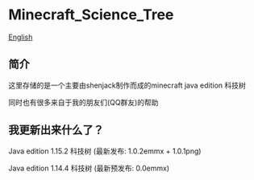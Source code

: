 # Minecraft_Science_Tree

[English](https://github.com/shenjackyuanjie/Minecraft_Science_Tree/blob/master/README.md)

## 简介

 这里存储的是一个主要由shenjack制作而成的minecraft java edition 科技树

 同时也有很多来自于我的朋友们(QQ群友)的帮助
 
## 我更新出来什么了？
 
 Java edition 1.15.2 科技树 (最新发布: 1.0.2emmx + 1.0.1png)

 Java edition 1.14.4 科技树 (最新预发布: 0.0emmx)
